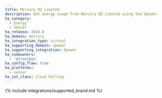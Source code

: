 ```yaml
---
title: Mercury NZ Limited
description: Get energy usage from Mercury NZ Limited using the Opower integration
ha_category:
  - Energy
  - Sensor
ha_release: 2024.8
ha_domain: mercury
ha_integration_type: virtual
ha_supporting_domain: opower
ha_supporting_integration: Opower
ha_codeowners:
  - '@tronikos'
ha_config_flow: true
ha_platforms:
  - sensor
ha_iot_class: Cloud Polling
---
```


{% include integrations/supported_brand.md %}